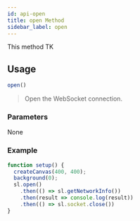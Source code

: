 ```yaml
---
id: api-open
title: open Method
sidebar_label: open
---
```

This method TK

## Usage
```js
open()
```
> Open the WebSocket connection.
### Parameters
None

### Example
```js
function setup() {
  createCanvas(400, 400);
  background(0);
  sl.open()
    .then(() => sl.getNetworkInfo())
    .then(result => console.log(result))
    .then(() => sl.socket.close())
}
```
